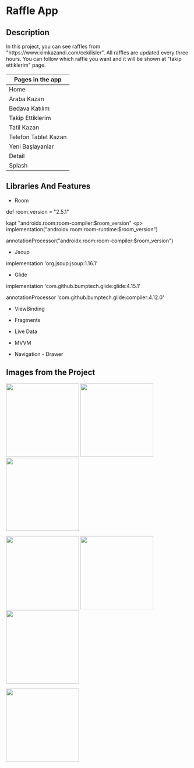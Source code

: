 # Raffle App

Description
-------------

<p>
In this project, you can see raffles from "https://www.kimkazandi.com/cekilisler". All raffles are updated every three hours.
You can follow which raffle you want and it will be shown at "takip ettiklerim" page.
  
| Pages in the app |
| --------- |
|  Home     |
|  Araba Kazan    | 
|  Bedava Katılım     |
|  Takip Ettiklerim  |
|  Tatil Kazan  |
|  Telefon Tablet Kazan   |
|  Yeni Başlayanlar   |
|  Detail   |
|  Splash   |
  
## Libraries And Features
  
 - Room <p>
   
def room_version = "2.5.1" <p>
kapt "androidx.room:room-compiler:$room_version" <p> 
implementation("androidx.room:room-runtime:$room_version") <p>
annotationProcessor("androidx.room:room-compiler:$room_version") <p>

  - Jsoup <p>

implementation 'org.jsoup:jsoup:1.16.1'<p>

  - Glide <p>

implementation 'com.github.bumptech.glide:glide:4.15.1'<p>
annotationProcessor 'com.github.bumptech.glide:compiler:4.12.0'<p>
  
  - ViewBinding <p>
    
  - Fragments <p>
   
  - Live Data <p>  
  
  - MVVM <p> 
   
  - Navigation - Drawer <p> 

## Images from the Project
   
   
<a href="https://github.com/enesokurterzi/raffle-app/assets/113862251/ba0f096e-89e9-4496-b651-372af6c92912" target="_blank">
<img src="https://github.com/enesokurterzi/raffle-app/assets/113862251/ba0f096e-89e9-4496-b651-372af6c92912" width="200" style="max-width:100%;"></a>
   
<a href="https://github.com/enesokurterzi/raffle-app/assets/113862251/2483c567-93d8-4751-b5ca-68d4f8c2c9b6" target="_blank">
<img src="https://github.com/enesokurterzi/raffle-app/assets/113862251/2483c567-93d8-4751-b5ca-68d4f8c2c9b6" width="200" style="max-width:100%;"></a>
   
<a href="https://github.com/enesokurterzi/raffle-app/assets/113862251/4f8bbf2c-4e4d-4d5e-9a42-91b274d6fca6" target="_blank">
<img src="https://github.com/enesokurterzi/raffle-app/assets/113862251/4f8bbf2c-4e4d-4d5e-9a42-91b274d6fca6" width="200" style="max-width:100%;"></a>
   
   <p>
     
<a href="https://github.com/enesokurterzi/raffle-app/assets/113862251/dd200a35-0213-4d84-9ca4-8787b7a5f796" target="_blank">
<img src="https://github.com/enesokurterzi/raffle-app/assets/113862251/dd200a35-0213-4d84-9ca4-8787b7a5f796" width="200" style="max-width:100%;"></a>
     
<a href="https://github.com/enesokurterzi/raffle-app/assets/113862251/48102792-e232-4b76-84b4-0ea0076414b2" target="_blank">
<img src="https://github.com/enesokurterzi/raffle-app/assets/113862251/48102792-e232-4b76-84b4-0ea0076414b2" width="200" style="max-width:100%;"></a>
     
<a href="https://github.com/enesokurterzi/raffle-app/assets/113862251/010dc3b7-03bb-4fae-88bd-9986ab433469" target="_blank">
<img src="https://github.com/enesokurterzi/raffle-app/assets/113862251/010dc3b7-03bb-4fae-88bd-9986ab433469" width="200" style="max-width:100%;"></a>

   <p>
   
<a href="https://github.com/enesokurterzi/raffle-app/assets/113862251/9254d942-df01-4a86-ace4-e079fdc0abf0" target="_blank">
<img src="https://github.com/enesokurterzi/raffle-app/assets/113862251/9254d942-df01-4a86-ace4-e079fdc0abf0" width="200" style="max-width:100%;"></a>
     
